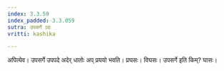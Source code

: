 ```yaml
---
index: 3.3.59
index_padded: 3.3.059
sutra: उपसर्गे ऽदः
vritti: kashika

---
```

अपित्येव। उपसर्गे उपपदे अदेर् धातोः अप् प्रययो भवति। प्रघसः। विघसः। उपसर्गे इति किम्? घासः।